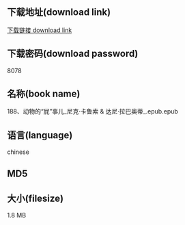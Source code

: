 ## 下载地址(download link)
[下载链接 download link](https://voluble-croquembouche-d321dc.netlify.app/?s=188%E3%80%81%E5%8A%A8%E7%89%A9%E7%9A%84%E2%80%9C%E5%B1%81%E2%80%9D%E4%BA%8B%E5%84%BF_%E5%B0%BC%E5%85%8B%C2%B7%E5%8D%A1%E9%B2%81%E7%B4%A2+%26+%E8%BE%BE%E5%B0%BC%C2%B7%E6%8B%89%E5%B7%B4%E5%A5%A5%E8%92%82_.epub)

## 下载密码(download password)
8078

## 名称(book name)
188、动物的“屁”事儿_尼克·卡鲁索 & 达尼·拉巴奥蒂_.epub.epub

## 语言(language)
chinese

## MD5


## 大小(filesize)
1.8 MB
